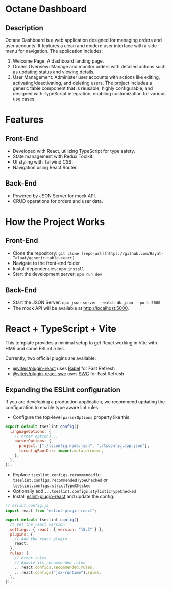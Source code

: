 # Octane Dashboard

## Description

Octane Dashboard is a web application designed for managing orders and user accounts. It features a clean and modern user interface with a side menu for navigation. The application includes:

1. Welcome Page: A dashboard landing page.
2. Orders Overview: Manage and monitor orders with detailed actions such as updating status and viewing details.
3. User Management: Administer user accounts with actions like editing, activating/deactivating, and deleting users.
   The project includes a generic table component that is reusable, highly configurable, and designed with TypeScript integration, enabling customization for various use cases.

# Features

## Front-End

- Developed with React, utilizing TypeScript for type safety.
- State management with Redux Toolkit.
- UI styling with Tailwind CSS.
- Navigation using React Router.

## Back-End

- Powered by JSON Server for mock API.
- CRUD operations for orders and user data.

# How the Project Works

## Front-End

- Clone the repository: `git clone [repo-url](https://github.com/Hayat-Talaat/generic-table-react)`
- Navigate to the front-end folder
- Install dependencies: `npm install`
- Start the development server: `npm run dev`

## Back-End

- Start the JSON Server: `npx json-server --watch db.json --port 5000`
- The mock API will be available at [http://localhost:5000](http://localhost:5000).

# React + TypeScript + Vite

This template provides a minimal setup to get React working in Vite with HMR and some ESLint rules.

Currently, two official plugins are available:

- [@vitejs/plugin-react](https://github.com/vitejs/vite-plugin-react/blob/main/packages/plugin-react/README.md) uses [Babel](https://babeljs.io/) for Fast Refresh
- [@vitejs/plugin-react-swc](https://github.com/vitejs/vite-plugin-react-swc) uses [SWC](https://swc.rs/) for Fast Refresh

## Expanding the ESLint configuration

If you are developing a production application, we recommend updating the configuration to enable type aware lint rules:

- Configure the top-level `parserOptions` property like this:

```js
export default tseslint.config({
  languageOptions: {
    // other options...
    parserOptions: {
      project: ["./tsconfig.node.json", "./tsconfig.app.json"],
      tsconfigRootDir: import.meta.dirname,
    },
  },
});
```

- Replace `tseslint.configs.recommended` to `tseslint.configs.recommendedTypeChecked` or `tseslint.configs.strictTypeChecked`
- Optionally add `...tseslint.configs.stylisticTypeChecked`
- Install [eslint-plugin-react](https://github.com/jsx-eslint/eslint-plugin-react) and update the config:

```js
// eslint.config.js
import react from "eslint-plugin-react";

export default tseslint.config({
  // Set the react version
  settings: { react: { version: "18.3" } },
  plugins: {
    // Add the react plugin
    react,
  },
  rules: {
    // other rules...
    // Enable its recommended rules
    ...react.configs.recommended.rules,
    ...react.configs["jsx-runtime"].rules,
  },
});
```
